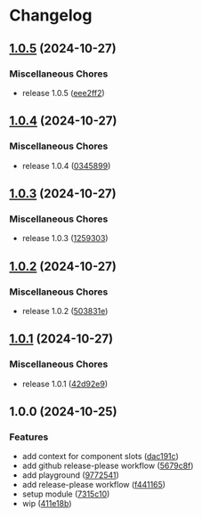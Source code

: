 # Changelog

## [1.0.5](https://github.com/Robinrrr/nuxt-deepl-module/compare/v1.0.4...v1.0.5) (2024-10-27)


### Miscellaneous Chores

* release 1.0.5 ([eee2ff2](https://github.com/Robinrrr/nuxt-deepl-module/commit/eee2ff2b7c0fd1b19656bdcdfc39436813c98d6b))

## [1.0.4](https://github.com/Robinrrr/nuxt-deepl-module/compare/v1.0.3...v1.0.4) (2024-10-27)


### Miscellaneous Chores

* release 1.0.4 ([0345899](https://github.com/Robinrrr/nuxt-deepl-module/commit/0345899743c5e5b750504fc6c951bc422068949e))

## [1.0.3](https://github.com/Robinrrr/nuxt-deepl-module/compare/v1.0.2...v1.0.3) (2024-10-27)


### Miscellaneous Chores

* release 1.0.3 ([1259303](https://github.com/Robinrrr/nuxt-deepl-module/commit/1259303a25aca5a0bdc3e2d5c0c8c418b66bb8c7))

## [1.0.2](https://github.com/Robinrrr/nuxt-deepl-module/compare/v1.0.1...v1.0.2) (2024-10-27)


### Miscellaneous Chores

* release 1.0.2 ([503831e](https://github.com/Robinrrr/nuxt-deepl-module/commit/503831e3f73f419007d7dd019a7006fa2284e80d))

## [1.0.1](https://github.com/Robinrrr/nuxt-deepl-module/compare/v1.0.0...v1.0.1) (2024-10-27)


### Miscellaneous Chores

* release 1.0.1 ([42d92e9](https://github.com/Robinrrr/nuxt-deepl-module/commit/42d92e959c89d7d2ee7643837dae3c3e833b8dca))

## 1.0.0 (2024-10-25)


### Features

* add context for component slots ([dac191c](https://github.com/Robinrrr/nuxt-deepl-module/commit/dac191cc5c012275491fbb74402ffe0c408b4b53))
* add github release-please workflow ([5679c8f](https://github.com/Robinrrr/nuxt-deepl-module/commit/5679c8f809febb36e8cb3673c8f4f678be5f40e9))
* add playground ([9772541](https://github.com/Robinrrr/nuxt-deepl-module/commit/97725417df612f1bc5ecf5ab1f28103a6c6ccb76))
* add release-please workflow ([f441165](https://github.com/Robinrrr/nuxt-deepl-module/commit/f441165e5387e547b854bd04104103d38e94f83f))
* setup module ([7315c10](https://github.com/Robinrrr/nuxt-deepl-module/commit/7315c10f6e399b4898a9b8ae12eb1af448c5ec18))
* wip ([411e18b](https://github.com/Robinrrr/nuxt-deepl-module/commit/411e18b127d4d23665c21337a6a3910a1360ce6f))

